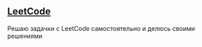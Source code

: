 ## [LeetCode](https://leetcode.com/)

Решаю задачки с LeetCode самостоятельно и делюсь своими решениями
